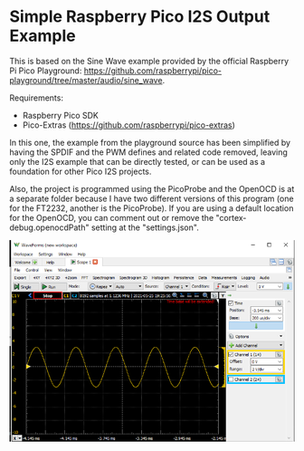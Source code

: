 # Simple Raspberry Pico I2S Output Example

This is based on the Sine Wave example provided by the official Raspberry Pi Pico Playground: https://github.com/raspberrypi/pico-playground/tree/master/audio/sine_wave.

Requirements:
- Raspberry Pico SDK
- Pico-Extras (https://github.com/raspberrypi/pico-extras)

In this one, the example from the playground source has been simplified by having the SPDIF and the PWM defines and related code removed, leaving only the I2S example that can be directly tested, or can be used as a foundation for other Pico I2S projects.

Also, the project is programmed using the PicoProbe and the OpenOCD is at a separate folder because I have two different versions of this program (one for the FT2232, another is the PicoProbe). If you are using a default location for the OpenOCD, you can comment out or remove the "cortex-debug.openocdPath" setting at the "settings.json".

![I2S output](pico_i2s.PNG)
